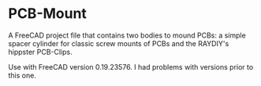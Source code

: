 # PCB-Mount
A FreeCAD project file that contains two bodies to mound PCBs: a simple spacer cylinder for classic screw mounts of PCBs and the RAYDIY's hippster PCB-Clips.

Use with FreeCAD version 0.19.23576. I had problems with versions prior to this one.
